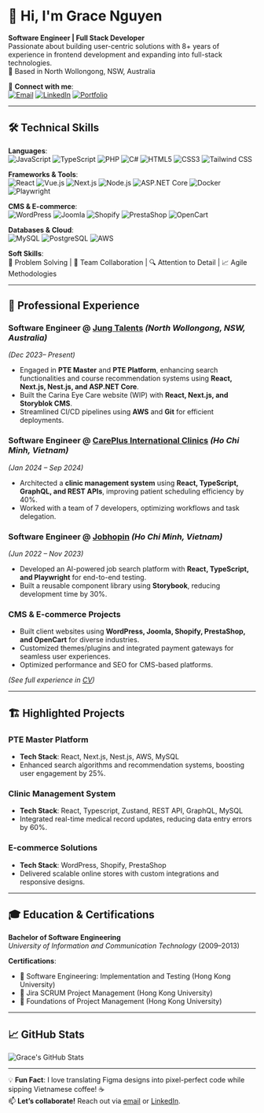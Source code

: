# 👋 Hi, I'm Grace Nguyen

**Software Engineer | Full Stack Developer**  
Passionate about building user-centric solutions with 8+ years of experience in frontend development and expanding into full-stack technologies.  
📍 Based in North Wollongong, NSW, Australia  

🔗 **Connect with me**:  
[![Email](https://img.shields.io/badge/-grace.nnguyen1911@gmail.com-D14836?style=flat&logo=gmail&logoColor=white)](mailto:grace.nnguyen1911@gmail.com)
[![LinkedIn](https://img.shields.io/badge/-LinkedIn-0077B5?style=flat&logo=linkedin&logoColor=white)](https://www.linkedin.com/in/gracenguyen1911)
[![Portfolio](https://img.shields.io/badge/Portfolio-%23000000.svg?style=flat&logo=github&logoColor=white)](https://gracenguyen-psi.vercel.app/)

---

## 🛠️ Technical Skills

**Languages**:  
![JavaScript](https://img.shields.io/badge/-JavaScript-F7DF1E?logo=javascript&logoColor=black)
![TypeScript](https://img.shields.io/badge/-TypeScript-3178C6?logo=typescript&logoColor=white)
![PHP](https://img.shields.io/badge/-PHP-777BB4?logo=php&logoColor=white)
![C#](https://img.shields.io/badge/-C%23-239120?logo=c-sharp&logoColor=white)
![HTML5](https://img.shields.io/badge/-HTML5-E34F26?logo=html5&logoColor=white)
![CSS3](https://img.shields.io/badge/-CSS3-1572B6?logo=css3&logoColor=white)
![Tailwind CSS](https://img.shields.io/badge/-Tailwind_CSS-06B6D4?logo=tailwind-css&logoColor=white)

**Frameworks & Tools**:  
![React](https://img.shields.io/badge/-React-61DAFB?logo=react&logoColor=black)
![Vue.js](https://img.shields.io/badge/-Vue.js-4FC08D?logo=vue.js&logoColor=white)
![Next.js](https://img.shields.io/badge/-Next.js-000000?logo=next.js&logoColor=white)
![Node.js](https://img.shields.io/badge/-Node.js-339933?logo=node.js&logoColor=white)
![ASP.NET Core](https://img.shields.io/badge/-ASP.NET_Core-512BD4?logo=.net&logoColor=white)
![Docker](https://img.shields.io/badge/-Docker-2496ED?logo=docker&logoColor=white)
![Playwright](https://img.shields.io/badge/-Playwright-45ba4b?logo=playwright&logoColor=white)

**CMS & E-commerce**:  
![WordPress](https://img.shields.io/badge/-WordPress-21759B?logo=wordpress&logoColor=white)
![Joomla](https://img.shields.io/badge/-Joomla-5091CD?logo=joomla&logoColor=white)
![Shopify](https://img.shields.io/badge/-Shopify-7AB55C?logo=shopify&logoColor=white)
![PrestaShop](https://img.shields.io/badge/-PrestaShop-DF0067?logo=prestashop&logoColor=white)
![OpenCart](https://img.shields.io/badge/-OpenCart-34BC53?logo=opencart&logoColor=white)

**Databases & Cloud**:  
![MySQL](https://img.shields.io/badge/-MySQL-4479A1?logo=mysql&logoColor=white)
![PostgreSQL](https://img.shields.io/badge/-PostgreSQL-4169E1?logo=postgresql&logoColor=white)
![AWS](https://img.shields.io/badge/-AWS-232F3E?logo=amazon-aws&logoColor=white)

**Soft Skills**:  
🚀 Problem Solving | 🤝 Team Collaboration | 🔍 Attention to Detail | 📈 Agile Methodologies

---

## 💼 Professional Experience

### **Software Engineer** @ [Jung Talents](https://jungtalents.com) *(North Wollongong, NSW, Australia)*  
*(Dec 2023– Present)*  
- Engaged in **PTE Master** and **PTE Platform**, enhancing search functionalities and course recommendation systems using **React, Next.js, Nest.js, and ASP.NET Core**.  
- Built the Carina Eye Care website (WIP) with **React, Next.js, and Storyblok CMS**.  
- Streamlined CI/CD pipelines using **AWS** and **Git** for efficient deployments.  

### **Software Engineer** @ [CarePlus International Clinics](https://careplus.vn) *(Ho Chi Minh, Vietnam)*  
*(Jan 2024 – Sep 2024)*  
- Architected a **clinic management system** using **React, TypeScript, GraphQL, and REST APIs**, improving patient scheduling efficiency by 40%.  
- Worked with a team of 7 developers, optimizing workflows and task delegation.  

### **Software Engineer** @ [Jobhopin](https://jobhopin.com) *(Ho Chi Minh, Vietnam)*  
*(Jun 2022 – Nov 2023)*  
- Developed an AI-powered job search platform with **React, TypeScript, and Playwright** for end-to-end testing.  
- Built a reusable component library using **Storybook**, reducing development time by 30%.  

### **CMS & E-commerce Projects**  
- Built client websites using **WordPress, Joomla, Shopify, PrestaShop, and OpenCart** for diverse industries.  
- Customized themes/plugins and integrated payment gateways for seamless user experiences.  
- Optimized performance and SEO for CMS-based platforms.  

*(See full experience in [CV](https://drive.google.com/file/d/1zJYq0MWXgjV44OWqxdXc3me9awSrEzgJ/view))*

---

## 🏗️ Highlighted Projects

### **PTE Master Platform**  
- **Tech Stack**: React, Next.js, Nest.js, AWS, MySQL  
- Enhanced search algorithms and recommendation systems, boosting user engagement by 25%.  

### **Clinic Management System**  
- **Tech Stack**: React, Typescript, Zustand, REST API, GraphQL, MySQL 
- Integrated real-time medical record updates, reducing data entry errors by 60%.  

### **E-commerce Solutions**  
- **Tech Stack**: WordPress, Shopify, PrestaShop  
- Delivered scalable online stores with custom integrations and responsive designs.  

---

## 🎓 Education & Certifications

**Bachelor of Software Engineering**  
*University of Information and Communication Technology* (2009–2013)  

**Certifications**:  
- 🏅 Software Engineering: Implementation and Testing (Hong Kong University)  
- 🏅 Jira SCRUM Project Management (Hong Kong University)  
- 🏅 Foundations of Project Management (Hong Kong University)  

---

## 📈 GitHub Stats  
![Grace's GitHub Stats](https://github-readme-stats.vercel.app/api?username=yourusername&show_icons=true&theme=radical)

---

💡 **Fun Fact**: I love translating Figma designs into pixel-perfect code while sipping Vietnamese coffee! ☕  
📫 **Let’s collaborate!** Reach out via [email](mailto:grace.nnguyen1911@gmail.com) or [LinkedIn](https://linkedin.com/in/gracenguyen1911).
